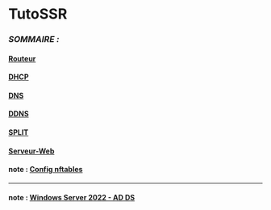# TutoSSR

### _SOMMAIRE :_

#### [Routeur](https://github.com/Saithiyan/tssr/blob/main/servicefiles/routeur.md)
#### [DHCP](https://github.com/Saithiyan/tssr/blob/main/servicefiles/dhcp.md)
#### [DNS](https://github.com/Saithiyan/tssr/blob/main/servicefiles/dns.md)

#### [DDNS](https://github.com/Saithiyan/tssr/blob/main/servicefiles/ddns.md)
#### [SPLIT](https://github.com/Saithiyan/tssr/blob/main/servicefiles/split.md)
#### [Serveur-Web](https://github.com/Saithiyan/tssr/blob/main/servicefiles/serveur-web.md)


#### note : [Config nftables](https://github.com/Saithiyan/tssr/blob/main/servicefiles/note-nftables.md)

---
#### note : [Windows Server 2022 - AD DS](servicefiles/WindowsèServer-2022-AD_DS)


